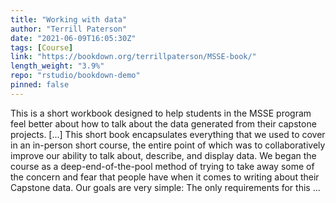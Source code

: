 ```yaml
---
title: "Working with data"
author: "Terrill Paterson"
date: "2021-06-09T16:05:30Z"
tags: [Course]
link: "https://bookdown.org/terrillpaterson/MSSE-book/"
length_weight: "3.9%"
repo: "rstudio/bookdown-demo"
pinned: false
---
```


This is a short workbook designed to help students in the MSSE program feel better about how to talk about the data generated from their capstone projects. [...] This short book encapsulates everything that we used to cover in an in-person short course, the entire point of which was to collaboratively improve our ability to talk about, describe, and display data. We began the course as a deep-end-of-the-pool method of trying to take away some of the concern and fear that people have when it comes to writing about their Capstone data. Our goals are very simple: The only requirements for this ...
